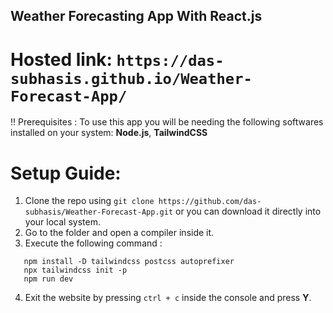 ## Weather Forecasting App With React.js

# Hosted link: `https://das-subhasis.github.io/Weather-Forecast-App/`

!! Prerequisites : 
  To use this app you will be needing the following softwares installed on your system:
  **Node.js**, **TailwindCSS**

# Setup Guide:
  1. Clone the repo using `git clone https://github.com/das-subhasis/Weather-Forecast-App.git` or you can download it directly into your local system.
  2. Go to the folder and open a compiler inside it.
  3. Execute the following command :
  ```
     npm install -D tailwindcss postcss autoprefixer
     npx tailwindcss init -p
     npm run dev
  ```
  4. Exit the website by pressing `ctrl + c` inside the console and press **Y**.
